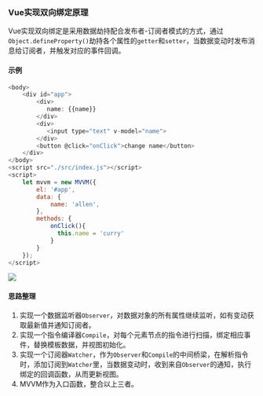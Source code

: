 ### Vue实现双向绑定原理

Vue实现双向绑定是采用数据劫持配合发布者-订阅者模式的方式，通过`Object.defineProperty()`劫持各个属性的`getter`和`setter`，当数据变动时发布消息给订阅者，并触发对应的事件回调。

#### 示例

```js
<body>
    <div id="app">
        <div>
           name: {{name}}  
        </div>
        <div>
           <input type="text" v-model="name">
        </div>
        <button @click="onClick">change name</button>
    </div>
</body>
<script src="./src/index.js"></script>
<script>
    let mvvm = new MVVM({
        el: '#app',
        data: {
            name: 'allen',
        },
        methods: {
            onClick(){
              this.name = 'curry'
            }
        }
    });
</script>
```
![](https://i.loli.net/2019/06/30/5d180f49e723042343.gif)


#### 思路整理

1. 实现一个数据监听器`Observer`，对数据对象的所有属性继续监听，如有变动获取最新值并通知订阅者。
2. 实现一个指令编译器`Compile`，对每个元素节点的指令进行扫描，绑定相应事件，替换模板数据，并视图初始化。
3. 实现一个订阅器`Watcher`，作为`Observer`和`Compile`的中间桥梁，在解析指令时，添加订阅到`Watcher`里，当数据变动时，收到来自`Observer`的通知，执行绑定的回调函数，从而更新视图。
3. MVVM作为入口函数，整合以上三者。
